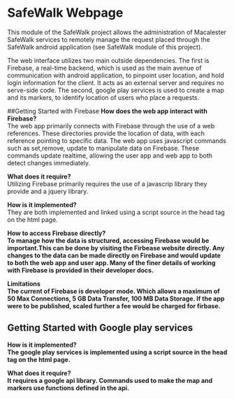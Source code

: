 SafeWalk Webpage
============
This module of the SafeWalk project allows the administration of Macalester SafeWalk services to remotely manage the request placed through the SafeWalk android application (see SafeWalk module of this project).

The web interface utilizes two main outside dependencies. The first is Firebase, a real-time backend, which is used as the main avenue of communication with android application, to pinpoint user location, and hold login information for the client. It acts as an external server and requires no serve-side code. The second, google play services is used to create a map and its markers, to identify location of users who place a requests. 

##Getting Started with Firebase
<b>How does the web app interact with Firebase?</b><br>
The web app primarily connects with Firebase through the use of a web references. These directories provide the location of data, with each reference pointing to specific data. The web app uses javascript commands such as set,remove, update to manipulate data on Firebase. These commands update realtime, allowing the user app and web app to both detect changes immediately.

<b>What does it require?</b><br>
Utilizing Firebase primarily requires the use of a javascrip library they provide and a jquery library.

<b>How is it implemented?</b><br>
They are both implemented and linked using a script source in the head tag on the html page.

<b>How to access Firebase directly?<b><br>
To manage how the data is structured, accessing Firebase would be important.This can be done by visiting the Firbease website directly. Any changes to the data can be made directly on Firebase and would update to both the web app and user app. Many of the finer details of working with Firebase is provided in their developer docs.  

<b>Limitations</b><br>
The current of Firebase is developer mode. Which allows a maximum of 50 Max Connections, 5 GB Data Transfer, 100 MB Data Storage. If the app were to be published, scaled further a fee would be charged for firbase. 


## Getting Started with Google play services
<b>How is it implemented?</b><br>
The google play services is implemented using a script source in the head tag on the html page.

<b>What does it require?</b><br> 
It requires a google api library. Commands used to make the map and markers use functions defined in the api. 
